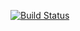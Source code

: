 [![Build
Status](https://travis-ci.org/vunhan/lolo.svg?branch=master)](https://travis-ci.org/vunhan/lolo)
